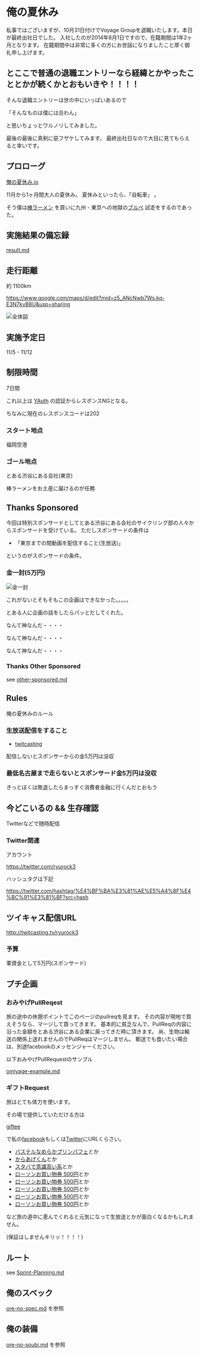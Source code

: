 # 俺の夏休み

私事ではございますが、10月31日付けでVoyage Groupを退職いたします。本日が最終出社日でした。
入社したのが2014年8月1日ですので、在籍期間は1年2ヶ月となります。
在籍期間中は非常に多くの方にお世話になりましたこと厚く御礼申し上げます。

## とここで普通の退職エントリーなら経緯とかやったこととかが続くかとおもいきや！！！！

そんな退職エントリーは世の中にいっぱいあるので

「そんなものは僕には合わん」

と思いちょっとワルノリしてみました。

最後の最後に真剣に惡フザケしてみます。
最終出社日なので大目に見てもらえると幸いです。


## プロローグ

[俺の夏休み.io](http://ryurock.github.io/ore-no-natsuyasumi/)

11月から1ヶ月間大人の夏休み。
夏休みといったら、「自転車」
。


そう僕は[棒ラーメン](http://www.amazon.co.jp/%E6%A3%92%E3%83%A9%E3%83%BC%E3%83%A1%E3%83%B3-%E3%83%9E%E3%83%AB%E3%82%BF%E3%82%A4-1%E8%A2%8B2%E9%A3%9F%E5%85%A51%E7%AE%B130%E8%A2%8B/dp/B002B4B0CK) を買いに九州 - 東京への地獄の[ブルベ](https://ja.wikipedia.org/wiki/%E3%83%96%E3%83%AB%E3%83%99) 試走をするのであった。

## 実施結果の備忘録

[result.md](https://github.com/ryurock/ore-no-natsuyasumi/blob/master/Result.md)

## 走行距離

約 1100km

https://www.google.com/maps/d/edit?mid=z5_ANcNwb7Ws.kq-E3N7kvB8U&usp=sharing

![全体図](https://cloud.githubusercontent.com/assets/1619084/10728488/9fd1c522-7c25-11e5-8d40-38677a25d547.png)

## 実施予定日

11/5 - 11/12

## 制限時間

7日間

これ以上は [YAuth](http://lestrrat.ldblog.jp/archives/23208854.html) の認証からレスポンスNGとなる。

ちなみに現在のレスポンスコードは202

### スタート地点

福岡空港

### ゴール地点

とある渋谷にある会社(東京)

棒ラーメンをお土産に届けるのが任務


## Thanks Sponsored

今回は特別スポンサードとしてとある渋谷にある会社のサイクリング部の人々からスポンサードを受けている。
ただしスポンサードの条件は

* 「東京までの間動画を配信すること(生放送)」

というのがスポンサードの条件。

### 金一封(5万円)

![金一封](http://www.kk-jig.com/_images/_p2/1405_1_1244786022_350.jpg)

これがないとそもそもこの企画はできなかった。。。。。

とある人に企画の話をしたらパッとだしてくれた。

なんて神なんだ・・・・

なんて神なんだ・・・・

なんて神なんだ・・・・

### Thanks Other Sponsored

see [other-sponsored.md](https://github.com/ryurock/ore-no-natsuyasumi/blob/master/other-sponsored.md)



## Rules

俺の夏休みのルール


### 生放送配信をすること

* [twitcasting](http://twitcasting.tv/)

配信しないとスポンサーからの金5万円は没収

### 最低名古屋まで走らないとスポンサード金5万円は没収

きっとぼくは敗退したらまっすぐ消費者金融に行くんだとおもう

## 今どこいるの && 生存確認

Twitterなどで随時配信


### Twitter関連

アカウント

https://twitter.com/ryurock3

ハッシュタグは下記

https://twitter.com/hashtag/%E4%BF%BA%E3%81%AE%E5%A4%8F%E4%BC%91%E3%81%BF?src=hash

## ツイキャス配信URL

http://twitcasting.tv/ryurock3

### 予算

軍資金として5万円(スポンサード)

## プチ企画

### おみやげPullReqest

旅の途中の休憩ポイントでこのページのpullreqを見ます。
その内容が現地で買えそうなら、マージして買ってきます。
基本的に貧乏なんで、PullReqの内容に沿った金額をとある渋谷にある企業に戻ってきた時に頂きます。
尚、生物は輸送の関係上送れませんのでPullReqはマージしません。
郵送でも食いたい場合は、別途facebookのメッセンジャーください。

以下おみやげPullRequestのサンプル

[omiyage-example.md](https://github.com/ryurock/ore-no-natsuyasumi/blob/master/omiyage-example.md)

### ギフトRequest

旅はとても体力を使います。

その場で提供していただける方は

[giftee](https://giftee.co/)

で私の[facebook](https://www.facebook.com/ryusukekimura3)もしくは[Twitter](https://twitter.com/ryurock3)にURLくらさい。

* [パステルなめらかプリンパフェ](https://giftee.co/gifts/detail/587)とか
* [からあげくん](https://giftee.co/gifts/detail/549)とか
* [スタバで意識高い系](https://giftee.co/gifts/detail/468)とか
* [ローソンお買い物券 500円](https://giftee.co/gifts/detail/547)とか
* [ローソンお買い物券 500円](https://giftee.co/gifts/detail/547)とか
* [ローソンお買い物券 500円](https://giftee.co/gifts/detail/547)とか
* [ローソンお買い物券 500円](https://giftee.co/gifts/detail/547)とか
* [ローソンお買い物券 500円](https://giftee.co/gifts/detail/547)とか

など旅の道中に恵んでくれると元気になって生放送とかが面白くなるかもしれません。

(保証はしませんキリッ！！！！)


## ルート

see [Sprint-Planning.md](https://github.com/ryurock/ore-no-natsuyasumi/blob/master/Sprint-Planning.md)



## 俺のスペック

[ore-no-spec.md](https://github.com/ryurock/ore-no-natsuyasumi/blob/master/ore-no-spec.md) を参照

## 俺の装備

[ore-no-soubi.md](https://github.com/ryurock/ore-no-natsuyasumi/blob/master/ore-no-soubi.md) を参照

